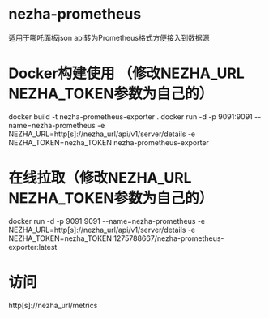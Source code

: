 # nezha-prometheus
适用于哪吒面板json api转为Prometheus格式方便接入到数据源

# Docker构建使用 （修改NEZHA_URL NEZHA_TOKEN参数为自己的）
docker build -t nezha-prometheus-exporter .
docker run -d -p 9091:9091 --name=nezha-prometheus -e NEZHA_URL=http[s]://nezha_url/api/v1/server/details -e NEZHA_TOKEN=nezha_TOKEN nezha-prometheus-exporter

# 在线拉取（修改NEZHA_URL NEZHA_TOKEN参数为自己的）
docker run -d -p 9091:9091 --name=nezha-prometheus -e NEZHA_URL=http[s]://nezha_url/api/v1/server/details -e NEZHA_TOKEN=nezha_TOKEN  1275788667/nezha-prometheus-exporter:latest

# 访问
http[s]://nezha_url/metrics
